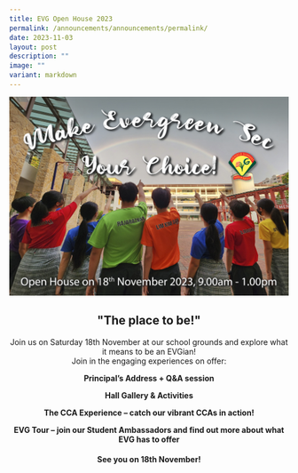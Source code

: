 ```yaml
---
title: EVG Open House 2023
permalink: /announcements/announcements/permalink/
date: 2023-11-03
layout: post
description: ""
image: ""
variant: markdown
---
```

![Open House 2023](/images/evg%202023%20road%20run%20full-school%20portrait%20v6%20copy%20(jpeg).jpg)

       

## **<center>"The place to be!"</center>**
	
<center>Join us on Saturday 18th November at our school grounds and explore what it means to be an EVGian!</center>

<center>Join in the engaging experiences on offer:</center>

 **<center>Principal’s Address + Q&amp;A session</center>**

 **<center>Hall Gallery &amp; Activities</center>**

 **<center>The CCA Experience – catch our vibrant CCAs in action!</center>**

 **<center>EVG Tour – join our Student Ambassadors and find out more about what EVG has to offer</center>**



#### **<center>See you on 18th November!</center>**